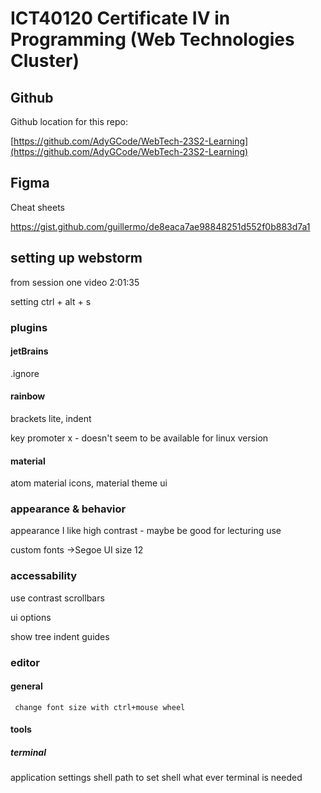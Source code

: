 # ICT40120 Certificate IV in Programming (Web Technologies Cluster)

## Github
Github location for this repo:

[https://github.com/AdyGCode/WebTech-23S2-Learning](https://github.com/AdyGCode/WebTech-23S2-Learning)

## Figma

Cheat sheets

https://gist.github.com/guillermo/de8eaca7ae98848251d552f0b883d7a1

## setting up webstorm
from session one video 2:01:35

setting ctrl + alt + s

### plugins
#### jetBrains
.ignore
####   rainbow
brackets lite,
indent

key promoter x - doesn't seem to be available for linux version   
####   material
atom material icons, 
material theme ui  
###  appearance & behavior
   appearance
I like high contrast - maybe be good for lecturing use 

custom fonts ->Segoe UI size 12
###   accessability
use contrast scrollbars

ui options

show tree indent guides
    
### editor
#### general
     change font size with ctrl+mouse wheel
#### tools
##### terminal
   application settings
    shell path
     to set shell what ever terminal is needed
